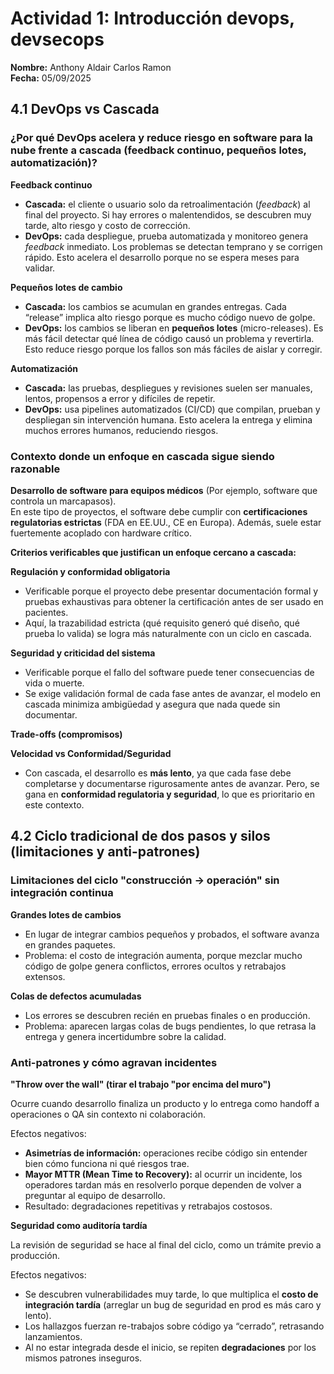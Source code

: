 # Actividad 1: Introducción devops, devsecops

**Nombre:** Anthony Aldair Carlos Ramon\
**Fecha:** 05/09/2025

## 4.1 DevOps vs Cascada

### ¿Por qué DevOps acelera y reduce riesgo en software para la nube frente a cascada (feedback continuo, pequeños lotes, automatización)?

**Feedback continuo**

- **Cascada:** el cliente o usuario solo da retroalimentación (_feedback_) al final del proyecto. Si hay errores o malentendidos, se descubren muy tarde, alto riesgo y costo de corrección.
- **DevOps:** cada despliegue, prueba automatizada y monitoreo genera _feedback_ inmediato. Los problemas se detectan temprano y se corrigen rápido.
 Esto acelera el desarrollo porque no se espera meses para validar.

**Pequeños lotes de cambio**

- **Cascada:** los cambios se acumulan en grandes entregas. Cada “release” implica alto riesgo porque es mucho código nuevo de golpe.
- **DevOps:** los cambios se liberan en **pequeños lotes** (micro-releases). Es más fácil detectar qué línea de código causó un problema y revertirla.
Esto reduce riesgo porque los fallos son más fáciles de aislar y corregir.

**Automatización**

- **Cascada:** las pruebas, despliegues y revisiones suelen ser manuales, lentos, propensos a error y difíciles de repetir.
- **DevOps:** usa pipelines automatizados (CI/CD) que compilan, prueban y despliegan sin intervención humana.
 Esto acelera la entrega y elimina muchos errores humanos, reduciendo riesgos.

### Contexto donde un enfoque en cascada sigue siendo razonable 

**Desarrollo de software para equipos médicos** (Por ejemplo, software que controla un marcapasos).\
En este tipo de proyectos, el software debe cumplir con **certificaciones regulatorias estrictas** (FDA en EE.UU., CE en Europa). Además, suele estar fuertemente acoplado con hardware crítico.

**Criterios verificables que justifican un enfoque cercano a cascada:**

**Regulación y conformidad obligatoria**

- Verificable porque el proyecto debe presentar documentación formal y pruebas exhaustivas para obtener la certificación antes de ser usado en pacientes.
- Aquí, la trazabilidad estricta (qué requisito generó qué diseño, qué prueba lo valida) se logra más naturalmente con un ciclo en cascada.

**Seguridad y criticidad del sistema**

- Verificable porque el fallo del software puede tener consecuencias de vida o muerte.
- Se exige validación formal de cada fase antes de avanzar, el modelo en cascada minimiza ambigüedad y asegura que nada quede sin documentar.


**Trade-offs (compromisos)**

**Velocidad vs Conformidad/Seguridad**

- Con cascada, el desarrollo es **más lento**, ya que cada fase debe completarse y documentarse rigurosamente antes de avanzar. Pero, se gana en **conformidad regulatoria y seguridad**, lo que es prioritario en este contexto.

## 4.2 Ciclo tradicional de dos pasos y silos (limitaciones y anti-patrones)

### Limitaciones del ciclo "construcción -> operación" sin integración continua

**Grandes lotes de cambios**

- En lugar de integrar cambios pequeños y probados, el software avanza en grandes paquetes.
- Problema: el costo de integración aumenta, porque mezclar mucho código de golpe genera conflictos, errores ocultos y retrabajos extensos.

**Colas de defectos acumuladas**

- Los errores se descubren recién en pruebas finales o en producción.
- Problema: aparecen largas colas de bugs pendientes, lo que retrasa la entrega y genera incertidumbre sobre la calidad.

### Anti-patrones y cómo agravan incidentes

**"Throw over the wall" (tirar el trabajo "por encima del muro")**

Ocurre cuando desarrollo finaliza un producto y lo entrega como handoff a operaciones o QA sin contexto ni colaboración.

Efectos negativos:

- **Asimetrías de información:** operaciones recibe código sin entender bien cómo funciona ni qué riesgos trae.
- **Mayor MTTR (Mean Time to Recovery):** al ocurrir un incidente, los operadores tardan más en resolverlo porque dependen de volver a preguntar al equipo de desarrollo.
- Resultado: degradaciones repetitivas y retrabajos costosos.

**Seguridad como auditoría tardía**

La revisión de seguridad se hace al final del ciclo, como un trámite previo a producción.

Efectos negativos:
- Se descubren vulnerabilidades muy tarde, lo que multiplica el **costo de integración tardía** (arreglar un bug de seguridad en prod es más caro y lento).
- Los hallazgos fuerzan re-trabajos sobre código ya “cerrado”, retrasando lanzamientos.
- Al no estar integrada desde el inicio, se repiten **degradaciones** por los mismos patrones inseguros.











































